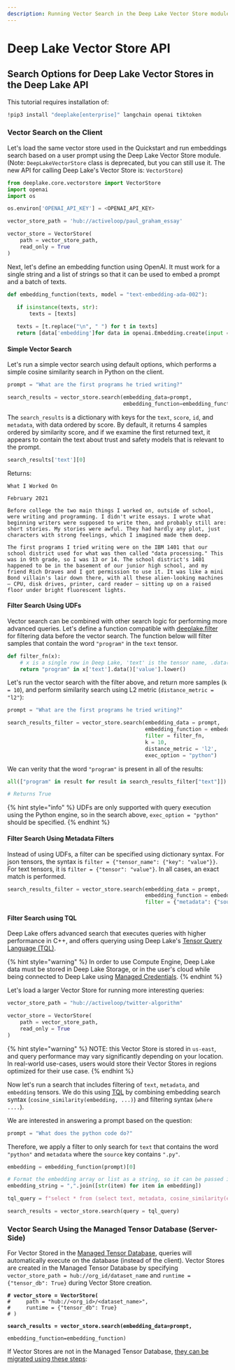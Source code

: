 ```yaml
---
description: Running Vector Search in the Deep Lake Vector Store module.
---
```


# Deep Lake Vector Store API

## Search Options for Deep Lake Vector Stores in the Deep Lake API

This tutorial requires installation of:

```bash
!pip3 install "deeplake[enterprise]" langchain openai tiktoken
```

### Vector Search on the Client

Let's load the same vector store used in the Quickstart and run embeddings search based on a user prompt using the Deep Lake Vector Store module. (Note: `DeepLakeVectorStore` class is deprecated, but you can still use it. The new API for calling Deep Lake's Vector Store is: `VectorStore`)

```python
from deeplake.core.vectorstore import VectorStore
import openai
import os

os.environ['OPENAI_API_KEY'] = <OPENAI_API_KEY>

vector_store_path = 'hub://activeloop/paul_graham_essay'

vector_store = VectorStore(
    path = vector_store_path,
    read_only = True
)
```

Next, let's define an embedding function using OpenAI. It must work for a single string and a list of strings so that it can be used to embed a prompt and a batch of texts.&#x20;

```python
def embedding_function(texts, model = "text-embedding-ada-002"):
   
   if isinstance(texts, str):
       texts = [texts]

   texts = [t.replace("\n", " ") for t in texts]
   return [data['embedding']for data in openai.Embedding.create(input = texts, model=model)['data']]
```

#### Simple Vector Search

Let's run a simple vector search using default options, which performs a simple cosine similarity search in Python on the client.&#x20;

```python
prompt = "What are the first programs he tried writing?"

search_results = vector_store.search(embedding_data=prompt, 
                                     embedding_function=embedding_function)
```

The `search_results` is a dictionary with keys for the `text`, `score`, `id`, and `metadata`, with data ordered by score. By default, it returns 4 samples ordered by similarity score, and if we examine the first returned text, it appears to contain the text about trust and safety models that is relevant to the prompt.

```python
search_results['text'][0]
```

Returns:

```
What I Worked On

February 2021

Before college the two main things I worked on, outside of school, were writing and programming. I didn't write essays. I wrote what beginning writers were supposed to write then, and probably still are: short stories. My stories were awful. They had hardly any plot, just characters with strong feelings, which I imagined made them deep.

The first programs I tried writing were on the IBM 1401 that our school district used for what was then called "data processing." This was in 9th grade, so I was 13 or 14. The school district's 1401 happened to be in the basement of our junior high school, and my friend Rich Draves and I got permission to use it. It was like a mini Bond villain's lair down there, with all these alien-looking machines — CPU, disk drives, printer, card reader — sitting up on a raised floor under bright fluorescent lights.
```

#### Filter Search Using UDFs

Vector search can be combined with other search logic for performing more advanced queries. Let's define a function compatible with [deeplake.filter](../../../dl/guide/dataset-filtering.md) for filtering data before the vector search. The function below will filter samples that contain the word `"program"` in the `text` tensor.

```python
def filter_fn(x):
    # x is a single row in Deep Lake, 'text' is the tensor name, .data()['value'] is the method for fetching the data
    return "program" in x['text'].data()['value'].lower()
```

Let's run the vector search with the filter above, and return more samples (`k = 10`), and perform similarity search using L2 metric (`distance_metric = "l2"`):

```python
prompt = "What are the first programs he tried writing?"

search_results_filter = vector_store.search(embedding_data = prompt, 
                                            embedding_function = embedding_function,
                                            filter = filter_fn,
                                            k = 10,
                                            distance_metric = 'l2',
                                            exec_option = "python")
```

We can verity that the word `"program"` is present in all of the results:

```python
all(["program" in result for result in search_results_filter["text"]])

# Returns True
```

{% hint style="info" %}
UDFs are only supported with query execution using the Python engine, so in the search above, `exec_option = "python"` should be specified.
{% endhint %}

#### Filter Search Using Metadata Filters

Instead of using UDFs, a filter can be specified using dictionary syntax. For json tensors, the syntax is `filter = {"tensor_name": {"key": "value"}}`. For text tensors, it is `filter = {"tensor": "value"}`. In all cases, an exact match is performed.

```python
search_results_filter = vector_store.search(embedding_data = prompt, 
                                            embedding_function = embedding_function,
                                            filter = {"metadata": {"source": "paul_graham_essay.txt"}})
```

#### Filter Search using TQL

Deep Lake offers advanced search that executes queries with higher performance in C++, and offers querying using Deep Lake's [Tensor Query Language (TQL)](../../../tql/).&#x20;

{% hint style="warning" %}
In order to use Compute Engine, Deep Lake data must be stored in Deep Lake Storage, or in the user's cloud while being connected to Deep Lake using [Managed Credentials](../../../../setup/storage-and-creds/managed-credentials/).&#x20;
{% endhint %}

Let's load a larger Vector Store for running more interesting queries:

```python
vector_store_path = "hub://activeloop/twitter-algorithm"

vector_store = VectorStore(
    path = vector_store_path,
    read_only = True
)
```

{% hint style="warning" %}
NOTE: this Vector Store is stored in `us-east`, and query performance may vary significantly depending on your location. In real-world use-cases, users would store their Vector Stores in regions optimized for their use case.
{% endhint %}

Now let's run a search that includes filtering of `text`, `metadata`, and `embedding` tensors. We do this using [TQL](../../../tql/syntax.md) by combining embedding search syntax (`cosine_similarity(embedding, ...)`) and filtering syntax (`where ....`).&#x20;

We are interested in answering a prompt based on the question:

```python
prompt = "What does the python code do?"
```

Therefore, we apply a filter to only search for `text` that contains the word `"python"` and `metadata` where the `source` key contains `".py"`.

```python
embedding = embedding_function(prompt)[0]

# Format the embedding array or list as a string, so it can be passed in the REST API request.
embedding_string = ",".join([str(item) for item in embedding])

tql_query = f"select * from (select text, metadata, cosine_similarity(embedding, ARRAY[{embedding_string}]) as score where contains(text, 'python') or contains(metadata['source'], '.py')) order by score desc limit 5"
```

```python
search_results = vector_store.search(query = tql_query)
```

### Vector Search Using the Managed Tensor Database (Server-Side)

For Vector Stored in the [Managed Tensor Database](../../managed-database/), queries will automatically execute on the database (instead of the client). Vector Stores are created in the Managed Tensor Database by specifying `vector_store_path = hub://org_id/dataset_name` and `runtime = {"tensor_db": True}` during Vector Store creation.

<pre class="language-python"><code class="lang-python"><strong># vector_store = VectorStore(
</strong>#     path = "hub://&#x3C;org_id>/&#x3C;dataset_name>",
#     runtime = {"tensor_db": True}
# )
<strong>
</strong><strong>search_results = vector_store.search(embedding_data=prompt, 
</strong>                                     embedding_function=embedding_function)
</code></pre>

If Vector Stores are not in the Managed Tensor Database, [they can be migrated using these steps](../../managed-database/migrating-datasets-to-the-tensor-database.md):
